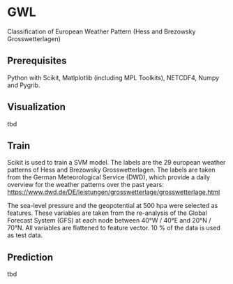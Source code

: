 # GWL
Classification of European Weather Pattern (Hess and Brezowsky Grosswetterlagen)

Prerequisites
---
Python with Scikit, Matlplotlib (including MPL Toolkits), NETCDF4, Numpy and Pygrib.

Visualization
----
tbd

Train
----
Scikit is used to train a SVM model. The labels are the 29 european weather patterns of Hess and Brezowsky Grosswetterlagen. The labels are taken from the German Meteorological Service (DWD), which provide a daily overview for the weather patterns over the past years: https://www.dwd.de/DE/leistungen/grosswetterlage/grosswetterlage.html

The sea-level pressure and the geopotential at 500 hpa were selected as features. These variables are taken from the re-analysis of the Global Forecast System (GFS) at each node between 40°W / 40°E and 20°N / 70°N. All variables are flattened to feature vector. 10 % of the data is used as test data. 

Prediction
----
tbd

